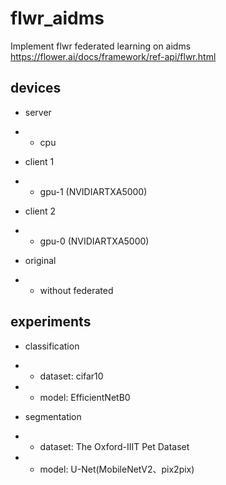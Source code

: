 # flwr_aidms
Implement flwr federated learning on aidms
https://flower.ai/docs/framework/ref-api/flwr.html

## devices 
- server
- - cpu

- client 1
- - gpu-1 (NVIDIARTXA5000)

- client 2
- - gpu-0 (NVIDIARTXA5000)

- original 
- - without federated

## experiments
- classification
- - dataset: cifar10
- - model: EfficientNetB0

- segmentation
- - dataset: The Oxford-IIIT Pet Dataset
- - model: U-Net(MobileNetV2、pix2pix)
